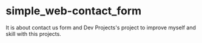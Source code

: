 # simple_web-contact_form
It is about contact us form and Dev Projects's project to improve myself and skill with this projects.
